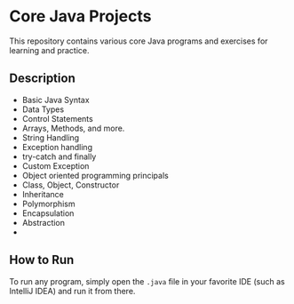 # Core Java Projects

This repository contains various core Java programs and exercises for learning and practice.

## Description
- Basic Java Syntax
- Data Types
- Control Statements
- Arrays, Methods, and more.
- String Handling
- Exception handling
- try-catch and finally
- Custom Exception
- Object oriented programming principals
- Class, Object, Constructor
- Inheritance
- Polymorphism
- Encapsulation
- Abstraction
- 
## How to Run
To run any program, simply open the `.java` file in your favorite IDE (such as IntelliJ IDEA) and run it from there.



